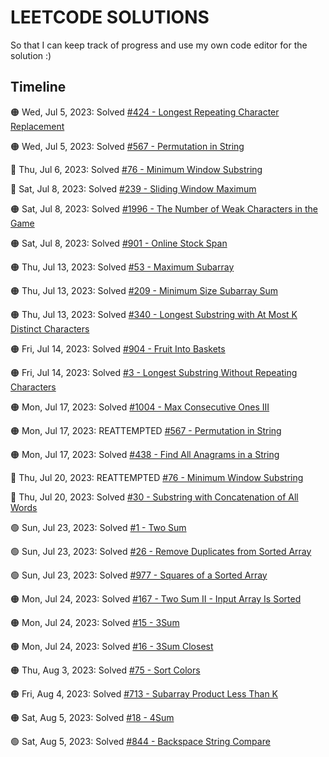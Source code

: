 # LEETCODE SOLUTIONS

So that I can keep track of progress and use my own code editor for the solution :)

## Timeline

🟠 Wed, Jul 5, 2023: Solved <a href="https://leetcode.com/problems/longest-repeating-character-replacement">#424 - Longest Repeating Character Replacement</a>

🟠 Wed, Jul 5, 2023: Solved <a href="https://leetcode.com/problems/permutation-in-string">#567 - Permutation in String</a>

🔴 Thu, Jul 6, 2023: Solved <a href="https://leetcode.com/problems/minimum-window-substring">#76 - Minimum Window Substring</a>

🔴 Sat, Jul 8, 2023: Solved <a href="https://leetcode.com/problems/sliding-window-maximum">#239 - Sliding Window Maximum</a>

🟠 Sat, Jul 8, 2023: Solved <a href="https://leetcode.com/problems/the-number-of-weak-characters-in-the-game">#1996 - The Number of Weak Characters in the Game</a>

🟠 Sat, Jul 8, 2023: Solved <a href="https://leetcode.com/problems/online-stock-span">#901 - Online Stock Span</a>

🟠 Thu, Jul 13, 2023: Solved <a href="https://leetcode.com/problems/maximum-subarray">#53 - Maximum Subarray</a>

🟠 Thu, Jul 13, 2023: Solved <a href="https://leetcode.com/problems/minimum-size-subarray-sum">#209 - Minimum Size Subarray Sum</a>

🟠 Thu, Jul 13, 2023: Solved <a href="https://leetcode.com/problems/longest-substring-with-at-most-k-distinct-characters">#340 - Longest Substring with At Most K Distinct Characters</a>

🟠 Fri, Jul 14, 2023: Solved <a href="https://leetcode.com/problems/fruit-into-baskets">#904 - Fruit Into Baskets</a>

🟠 Fri, Jul 14, 2023: Solved <a href="https://leetcode.com/problems/longest-substring-without-repeating-characters">#3 - Longest Substring Without Repeating Characters</a>

🟠 Mon, Jul 17, 2023: Solved <a href="https://leetcode.com/problems/max-consecutive-ones-iii">#1004 - Max Consecutive Ones III</a>

🟠 Mon, Jul 17, 2023: REATTEMPTED <a href="https://leetcode.com/problems/permutation-in-string">#567 - Permutation in String</a>

🟠 Mon, Jul 17, 2023: Solved <a href="https://leetcode.com/problems/find-all-anagrams-in-a-string">#438 - Find All Anagrams in a String</a>

🔴 Thu, Jul 20, 2023: REATTEMPTED <a href="https://leetcode.com/problems/minimum-window-substring">#76 - Minimum Window Substring</a>

🔴 Thu, Jul 20, 2023: Solved <a href="https://leetcode.com/problems/substring-with-concatenation-of-all-words">#30 - Substring with Concatenation of All Words</a>

🟢 Sun, Jul 23, 2023: Solved <a href="https://leetcode.com/problems/two-sum">#1 - Two Sum</a>

🟢 Sun, Jul 23, 2023: Solved <a href="https://leetcode.com/problems/remove-duplicates-from-sorted-array">#26 - Remove Duplicates from Sorted Array</a>

🟢 Sun, Jul 23, 2023: Solved <a href="https://leetcode.com/problems/squares-of-a-sorted-array">#977 - Squares of a Sorted Array</a>

🟠 Mon, Jul 24, 2023: Solved <a href="https://leetcode.com/problems/two-sum-ii-input-array-is-sorted">#167 - Two Sum II - Input Array Is Sorted</a>

🟠 Mon, Jul 24, 2023: Solved <a href="https://leetcode.com/problems/3sum">#15 - 3Sum</a>

🟠 Mon, Jul 24, 2023: Solved <a href="https://leetcode.com/problems/3sum-closest">#16 - 3Sum Closest</a>

🟠 Thu, Aug 3, 2023: Solved <a href="https://leetcode.com/problems/sort-colors">#75 - Sort Colors</a>

🟠 Fri, Aug 4, 2023: Solved <a href="https://leetcode.com/problems/subarray-product-less-than-k">#713 - Subarray Product Less Than K</a>

🟠 Sat, Aug 5, 2023: Solved <a href="https://leetcode.com/problems/4sum">#18 - 4Sum</a>

🟢 Sat, Aug 5, 2023: Solved <a href="https://leetcode.com/problems/backspace-string-compare">#844 - Backspace String Compare</a>
